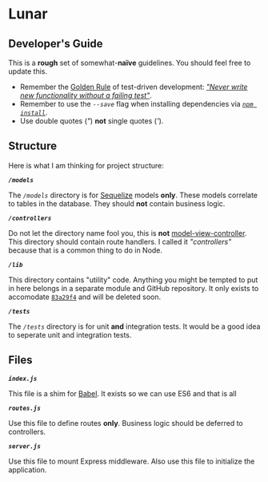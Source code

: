 # Lunar

## Developer's Guide

This is a **rough** set of somewhat-**naïve** guidelines. You should feel free to update this.

- Remember the [Golden Rule](https://en.wikipedia.org/wiki/Golden_Rule) of test-driven development: [*"Never write new functionality without a failing test"*](http://www.amazon.co.uk/Growing-Object-Oriented-Software-Guided-Signature/dp/0321503627).  
- Remember to use the _`--save`_ flag when installing dependencies via [_`npm install`_](https://docs.npmjs.com/cli/install).
- Use double quotes (*"*) **not** single quotes (*'*).


## Structure

Here is what I am thinking for project structure:

**_`/models`_**

The _`/models`_ directory is for [Sequelize](http://docs.sequelizejs.com/en/latest/) models **only**. These models correlate to tables in the database. They should **not** contain business logic.

**_`/controllers`_**

Do not let the directory name fool you, this is **not** [model-view-controller](https://en.wikipedia.org/wiki/Model%E2%80%93view%E2%80%93controller).  This directory should contain route handlers. I called it _"controllers"_ because that is a common thing to do in Node.

**_`/lib`_**

This directory contains "utility" code. Anything you might be tempted to put in here belongs in a separate module and GitHub repository.  It only exists to accomodate [`83a29f4`](https://gitlab.com/booker/Lunar/commit/83a29f434fdf85d89107448d9e21c4cba038cb5c) and will be deleted soon.

**_`/tests`_**

The _`/tests`_ directory is for unit **and** integration tests. It would be a good idea to seperate unit and integration tests.

## Files

**_`index.js`_**

This file is a shim for [Babel](https://babeljs.io/). It exists so we can use ES6 and that is all

**_`routes.js`_**

Use this file to define routes **only**. Business logic should be deferred to controllers.


**_`server.js`_**

Use this file to mount Express middleware. Also use this file to initialize the application.

